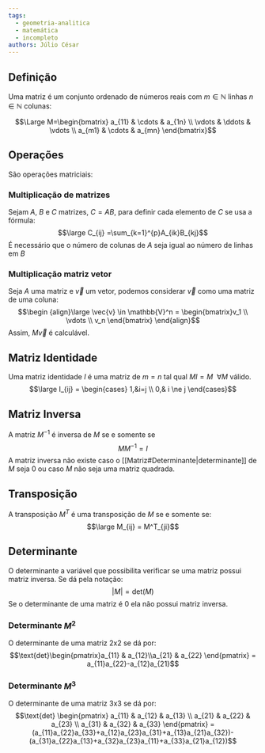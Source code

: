 ```yaml
---
tags:
  - geometria-analitica
  - matemática
  - incompleto
authors: Júlio César
---
```

## Definição

Uma matriz é um conjunto ordenado de números reais com  $m \in \mathbb{N}$ linhas $n \in \mathbb{N}$ colunas:

$$\Large M=\begin{bmatrix}
a_{11} & \cdots & a_{1n} \\ \vdots & \ddots & \vdots \\ a_{m1} & \cdots & a_{mn}
\end{bmatrix}$$

## Operações

São operações matriciais:
### Multiplicação de matrizes
Sejam $A$, $B$ e $C$ matrizes, $C = AB$, para definir cada elemento de $C$ se usa a fórmula:
$$\large C_{ij} =\sum_{k=1}^{p}A_{ik}B_{kj}$$
 É necessário que o número de colunas de $A$ seja igual ao número de linhas em $B$
### Multiplicação matriz vetor
Seja $A$ uma matriz e $\vec{v}$ um vetor, podemos considerar $\vec{v}$ como uma matriz de uma coluna:
$$\begin {align}\large \vec{v} \in \mathbb{V}^n = \begin{bmatrix}v_1 \\ \vdots \\ v_n \end{bmatrix} \end{align}$$
Assim, $M\vec{v}$ é calculável.
## Matriz Identidade

Uma matriz identidade $I$ é uma matriz de $m = n$ tal qual $MI = M\ \ \forall M$ válido.
$$\large I_{ij} = \begin{cases}
1,&i=j \\ 0,& i \ne j
\end{cases}$$
## Matriz Inversa

A matriz $M^{-1}$ é inversa de $M$ se e somente se
$$M M^{-1} = I$$
A matriz inversa não existe caso o [[Matriz#Determinante|determinante]] de $M$ seja 0 ou caso $M$ não seja uma matriz quadrada.

## Transposição

A transposição $M^T$ é uma transposição de $M$ se e somente se:
$$\large M_{ij} = M^T_{ji}$$
## Determinante

O determinante a variável que possibilita verificar se uma matriz possui matriz inversa. Se dá pela notação:
$$|M| = \text{det}(M)$$
Se o determinante de uma matriz é 0 ela não possui matriz inversa.
### Determinante $M^2$
O determinante de uma matriz 2x2 se dá por:$$\text{det}\begin{pmatrix}a_{11} & a_{12}\\a_{21} & a_{22} \end{pmatrix} = a_{11}a_{22}-a_{12}a_{21}$$
### Determinante $M^3$
O determinante de uma matriz 3x3 se dá por:$$\text{det}
\begin{pmatrix}
a_{11} & a_{12} & a_{13}  \\
a_{21} & a_{22} & a_{23}  \\
a_{31} & a_{32} & a_{33}
\end{pmatrix} = (a_{11}a_{22}a_{33}+a_{12}a_{23}a_{31}+a_{13}a_{21}a_{32})-(a_{31}a_{22}a_{13}+a_{32}a_{23}a_{11}+a_{33}a_{21}a_{12})$$ 
